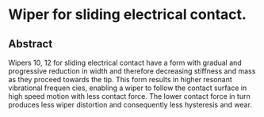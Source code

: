 # Wiper for sliding electrical contact.

## Abstract
Wipers 10, 12 for sliding electrical contact have a form with gradual and progressive reduction in width and therefore decreasing stiffness and mass as they proceed towards the tip. This form results in higher resonant vibrational frequen cies, enabling a wiper to follow the contact surface in high speed motion with less contact force. The lower contact force in turn produces less wiper distortion and consequently less hysteresis and wear.